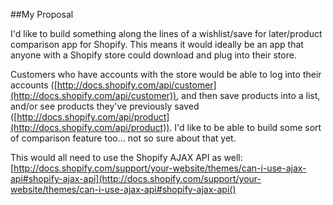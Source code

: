 ##My Proposal


I'd like to build something along the lines of a wishlist/save for later/product comparison app for Shopify. This means it would ideally be an app that anyone with a Shopify store could download and plug into their store. 

Customers who have accounts with the store would be able to log into their accounts ([http://docs.shopify.com/api/customer](http://docs.shopify.com/api/customer)), and then save products into a list, and/or see products they've previously saved ([http://docs.shopify.com/api/product](http://docs.shopify.com/api/product)). I'd like to be able to build some sort of comparison feature too… not so sure about that yet. 

This would all need to use the Shopify AJAX API as well: [http://docs.shopify.com/support/your-website/themes/can-i-use-ajax-api#shopify-ajax-api](http://docs.shopify.com/support/your-website/themes/can-i-use-ajax-api#shopify-ajax-api()